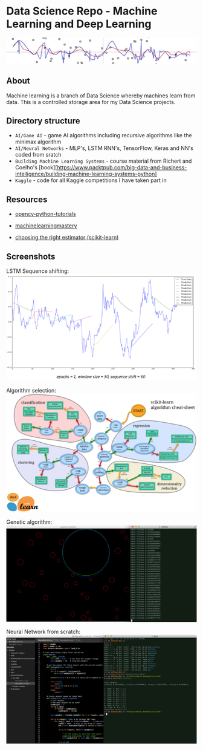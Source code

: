 # Data Science Repo - Machine Learning and Deep Learning
![alt text](https://github.com/amkent5/MachineLearning/blob/master/Building%20Machine%20Learning%20Systems/Images/SVM_Image.png)

## About

Machine learning is a branch of Data Science whereby machines learn from data. This is a controlled storage area for my Data Science projects.

## Directory structure
* `AI/Game AI` - game AI algorithms including recursive algorithms like the minimax algorithm
* `AI/Neural Networks` - MLP's, LSTM RNN's, TensorFlow, Keras and NN's coded from sratch
* `Building Machine Learning Systems` - course material from Richert and Coelho's [book][https://www.packtpub.com/big-data-and-business-intelligence/building-machine-learning-systems-python]
* `Kaggle` - code for all Kaggle competitions I have taken part in

## Resources

- [opencv-python-tutorials](http://opencv-python-tutroals.readthedocs.org/en/latest/py_tutorials/py_ml/py_table_of_contents_ml/py_table_of_contents_ml.html)

- [machinelearningmastery](http://www.machinelearningmastery.com/blog/)

- [choosing the right estimator (scikit-learn)](http://scikit-learn.org/stable/tutorial/machine_learning_map/index.html)

## Screenshots

LSTM Sequence shifting:
![alt text](https://github.com/amkent5/MachineLearning/blob/master/AI/AI_Images/LSTM_initiators.png)

Algorithm selection:
![alt text](https://github.com/amkent5/MachineLearning/blob/master/Building%20Machine%20Learning%20Systems/Images/ScikitLearn_AlgCheatSheet.png)

Genetic algorithm:
![alt text](https://github.com/amkent5/MachineLearning/blob/master/AI/AI_Images/GeneticAlgorithm_Circle.png)

Neural Network from scratch:
![alt text](https://github.com/amkent5/MachineLearning/blob/master/AI/AI_Images/NNet.png)
